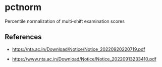 # pctnorm

Percentile normalization of multi-shift examination scores

## References

* <https://nta.ac.in/Download/Notice/Notice_20220920220719.pdf>

* <https://www.nta.ac.in/Download/Notice/Notice_20220913233410.pdf>

